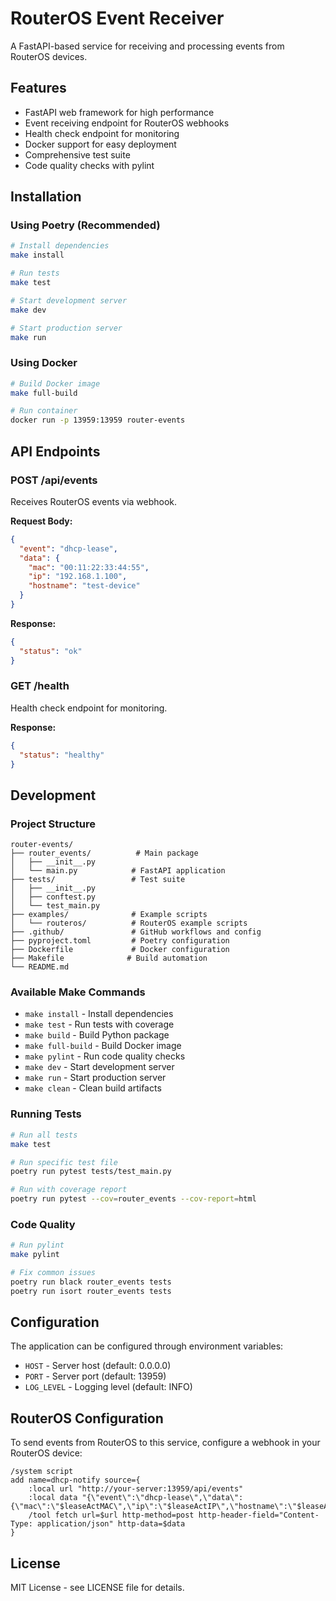 # RouterOS Event Receiver

A FastAPI-based service for receiving and processing events from RouterOS devices.

## Features

- FastAPI web framework for high performance
- Event receiving endpoint for RouterOS webhooks
- Health check endpoint for monitoring
- Docker support for easy deployment
- Comprehensive test suite
- Code quality checks with pylint

## Installation

### Using Poetry (Recommended)

```bash
# Install dependencies
make install

# Run tests
make test

# Start development server
make dev

# Start production server
make run
```

### Using Docker

```bash
# Build Docker image
make full-build

# Run container
docker run -p 13959:13959 router-events
```

## API Endpoints

### POST /api/events
Receives RouterOS events via webhook.

**Request Body:**
```json
{
  "event": "dhcp-lease",
  "data": {
    "mac": "00:11:22:33:44:55",
    "ip": "192.168.1.100",
    "hostname": "test-device"
  }
}
```

**Response:**
```json
{
  "status": "ok"
}
```

### GET /health
Health check endpoint for monitoring.

**Response:**
```json
{
  "status": "healthy"
}
```

## Development

### Project Structure

```
router-events/
├── router_events/          # Main package
│   ├── __init__.py
│   └── main.py            # FastAPI application
├── tests/                 # Test suite
│   ├── __init__.py
│   ├── conftest.py
│   └── test_main.py
├── examples/              # Example scripts
│   └── routeros/          # RouterOS example scripts
├── .github/               # GitHub workflows and config
├── pyproject.toml         # Poetry configuration
├── Dockerfile             # Docker configuration
├── Makefile              # Build automation
└── README.md
```

### Available Make Commands

- `make install` - Install dependencies
- `make test` - Run tests with coverage
- `make build` - Build Python package
- `make full-build` - Build Docker image
- `make pylint` - Run code quality checks
- `make dev` - Start development server
- `make run` - Start production server
- `make clean` - Clean build artifacts

### Running Tests

```bash
# Run all tests
make test

# Run specific test file
poetry run pytest tests/test_main.py

# Run with coverage report
poetry run pytest --cov=router_events --cov-report=html
```

### Code Quality

```bash
# Run pylint
make pylint

# Fix common issues
poetry run black router_events tests
poetry run isort router_events tests
```

## Configuration

The application can be configured through environment variables:

- `HOST` - Server host (default: 0.0.0.0)
- `PORT` - Server port (default: 13959)
- `LOG_LEVEL` - Logging level (default: INFO)

## RouterOS Configuration

To send events from RouterOS to this service, configure a webhook in your RouterOS device:

```
/system script
add name=dhcp-notify source={
    :local url "http://your-server:13959/api/events"
    :local data "{\"event\":\"dhcp-lease\",\"data\":{\"mac\":\"$leaseActMAC\",\"ip\":\"$leaseActIP\",\"hostname\":\"$leaseActHostName\"}}"
    /tool fetch url=$url http-method=post http-header-field="Content-Type: application/json" http-data=$data
}
```

## License

MIT License - see LICENSE file for details.
